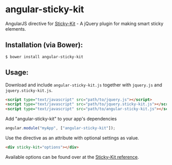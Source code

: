 angular-sticky-kit
================

AngularJS directive for [Sticky-Kit](http://leafo.net/sticky-kit/) - A jQuery plugin for making smart sticky elements.


Installation (via Bower):
-------------------------
```shell
$ bower install angular-sticky-kit
```

Usage:
------
Download and include `angular-sticky-kit.js` together with `jquery.js` and `jquery.sticky-kit.js`.

```html
<script type="text/javascript" src="path/to/jquery.js"></script>
<script type="text/javascript" src="path/to/jquery.sticky-kit.js"></script>
<script type="text/javascript" src="path/to/angular-sticky-kit.js"></script>
```

Add "angular-sticky-kit" to your app's dependencies
```javascript
angular.module("myApp", ["angular-sticky-kit"]);
```

Use the directive as an attribute with optional settings as value.

```html
<div sticky-kit="options"></div>
```

Available options can be found over at the [Sticky-Kit reference](http://leafo.net/sticky-kit/#reference).
